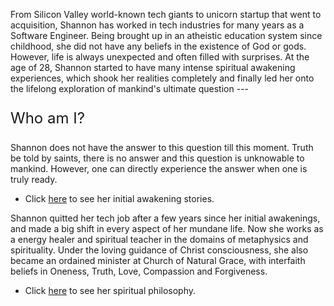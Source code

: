 From Silicon Valley world-known tech giants to unicorn startup that went to acquisition, Shannon has worked in tech industries for many years as a Software Engineer. Being brought up in an atheistic education system since childhood, she did not have any beliefs in the existence of God or gods. However, life is always unexpected and often filled with surprises. At the age of 28, Shannon started to have many intense spiritual awakening experiences, which shook her realities completely and finally led her onto the lifelong exploration of mankind's ultimate question ---

<p style="font-size: 24px;">Who am I?</p>
 
Shannon does not have the answer to this question till this moment. Truth be told by saints, there is no answer and this question is unknowable to mankind. However, one can directly experience the answer when one is truly ready.

- Click [here](https://psychicdev.org/2021/08/20/spiritual-awakening-experiences/) to see her initial awakening stories.

Shannon quitted her tech job after a few years since her initial awakenings, and made a big shift in every aspect of her mundane life. Now she works as a energy healer and spiritual teacher in the domains of metaphysics and spirituality. Under the loving guidance of Christ consciousness, she also became an ordained minister at Church of Natural Grace, with interfaith beliefs in Oneness, Truth, Love, Compassion and Forgiveness.

- Click [here](https://www.psychicdev.org/philosophy/) to see her spiritual philosophy.
